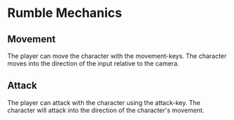 # Rumble Mechanics

## Movement

The player can move the character with the movement-keys.
The character moves into the direction of the input relative to the camera.

## Attack

The player can attack with the character using the attack-key.
The character will attack into the direction of the character's movement.
